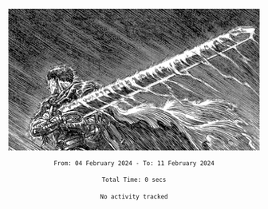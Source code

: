 <!-- Profile image -->
<p align="center">
 <img src="assets/bpD2ohb.png" width="1080px">
</p>
<!-- Profile image end -->

<div align="center">
<!--START_SECTION:waka-->

```txt
From: 04 February 2024 - To: 11 February 2024

Total Time: 0 secs

No activity tracked
```

<!--END_SECTION:waka-->
</div>
